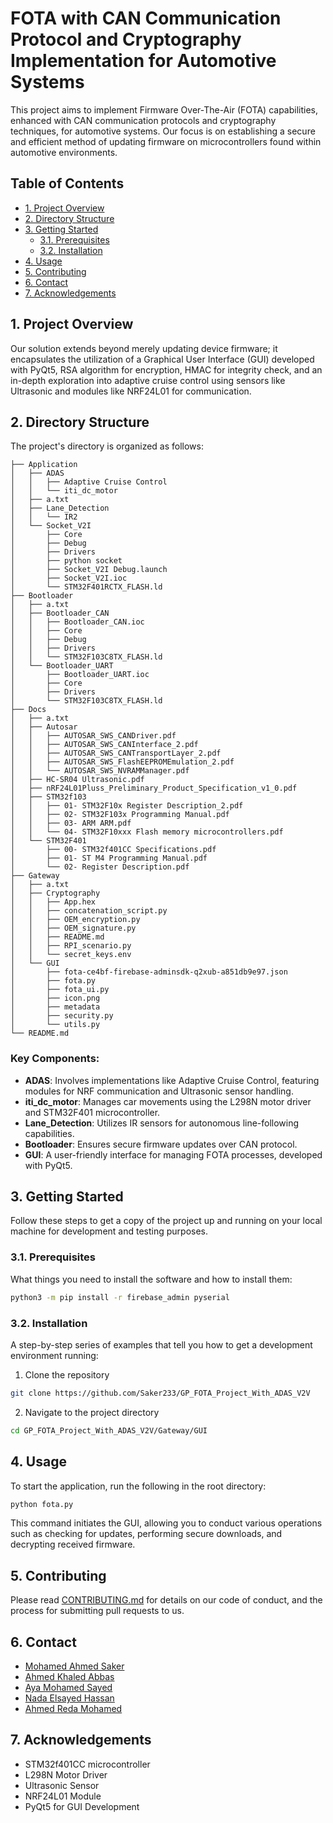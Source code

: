 # FOTA with CAN Communication Protocol and Cryptography Implementation for Automotive Systems

This project aims to implement Firmware Over-The-Air (FOTA) capabilities, enhanced with CAN communication protocols and cryptography techniques, for automotive systems. Our focus is on establishing a secure and efficient method of updating firmware on microcontrollers found within automotive environments.

## Table of Contents

- [1. Project Overview](#1-project-overview)
- [2. Directory Structure](#2-directory-structure)
- [3. Getting Started](#3-getting-started)
  - [3.1. Prerequisites](#31-prerequisites)
  - [3.2. Installation](#32-installation)
- [4. Usage](#4-usage)
- [5. Contributing](#5-contributing)
- [6. Contact](#6-contact)
- [7. Acknowledgements](#7-acknowledgements)

## 1. Project Overview

Our solution extends beyond merely updating device firmware; it encapsulates the utilization of a Graphical User Interface (GUI) developed with PyQt5, RSA algorithm for encryption, HMAC for integrity check, and an in-depth exploration into adaptive cruise control using sensors like Ultrasonic and modules like NRF24L01 for communication.

## 2. Directory Structure

The project's directory is organized as follows:

```
├── Application
│   ├── ADAS
│   │   ├── Adaptive Cruise Control
│   │   └── iti_dc_motor
│   ├── a.txt
│   ├── Lane_Detection
│   │   └── IR2
│   └── Socket_V2I
│       ├── Core
│       ├── Debug
│       ├── Drivers
│       ├── python socket
│       ├── Socket_V2I Debug.launch
│       ├── Socket_V2I.ioc
│       └── STM32F401RCTX_FLASH.ld
├── Bootloader
│   ├── a.txt
│   ├── Bootloader_CAN
│   │   ├── Bootloader_CAN.ioc
│   │   ├── Core
│   │   ├── Debug
│   │   ├── Drivers
│   │   └── STM32F103C8TX_FLASH.ld
│   └── Bootloader_UART
│       ├── Bootloader_UART.ioc
│       ├── Core
│       ├── Drivers
│       └── STM32F103C8TX_FLASH.ld
├── Docs
│   ├── a.txt
│   ├── Autosar
│   │   ├── AUTOSAR_SWS_CANDriver.pdf
│   │   ├── AUTOSAR_SWS_CANInterface_2.pdf
│   │   ├── AUTOSAR_SWS_CANTransportLayer_2.pdf
│   │   ├── AUTOSAR_SWS_FlashEEPROMEmulation_2.pdf
│   │   └── AUTOSAR_SWS_NVRAMManager.pdf
│   ├── HC-SR04 Ultrasonic.pdf
│   ├── nRF24L01Pluss_Preliminary_Product_Specification_v1_0.pdf
│   ├── STM32f103
│   │   ├── 01- STM32F10x Register Description_2.pdf
│   │   ├── 02- STM32F103x Programming Manual.pdf
│   │   ├── 03- ARM ARM.pdf
│   │   └── 04- STM32F10xxx Flash memory microcontrollers.pdf
│   └── STM32F401
│       ├── 00- STM32f401CC Specifications.pdf
│       ├── 01- ST M4 Programming Manual.pdf
│       └── 02- Register Description.pdf
├── Gateway
│   ├── a.txt
│   ├── Cryptography
│   │   ├── App.hex
│   │   ├── concatenation_script.py
│   │   ├── OEM_encryption.py
│   │   ├── OEM_signature.py
│   │   ├── README.md
│   │   ├── RPI_scenario.py
│   │   └── secret_keys.env
│   └── GUI
│       ├── fota-ce4bf-firebase-adminsdk-q2xub-a851db9e97.json
│       ├── fota.py
│       ├── fota_ui.py
│       ├── icon.png
│       ├── metadata
│       ├── security.py
│       └── utils.py
└── README.md
```

### Key Components:

- **ADAS**: Involves implementations like Adaptive Cruise Control, featuring modules for NRF communication and Ultrasonic sensor handling.
- **iti_dc_motor**: Manages car movements using the L298N motor driver and STM32F401 microcontroller.
- **Lane_Detection**: Utilizes IR sensors for autonomous line-following capabilities.
- **Bootloader**: Ensures secure firmware updates over CAN protocol.
- **GUI**: A user-friendly interface for managing FOTA processes, developed with PyQt5.

## 3. Getting Started

Follow these steps to get a copy of the project up and running on your local machine for development and testing purposes.

### 3.1. Prerequisites

What things you need to install the software and how to install them:

```bash
python3 -m pip install -r firebase_admin pyserial
```

### 3.2. Installation

A step-by-step series of examples that tell you how to get a development environment running:

1. Clone the repository
```bash
git clone https://github.com/Saker233/GP_FOTA_Project_With_ADAS_V2V
```
2. Navigate to the project directory
```bash
cd GP_FOTA_Project_With_ADAS_V2V/Gateway/GUI
```

## 4. Usage

To start the application, run the following in the root directory:

```bash
python fota.py
```

This command initiates the GUI, allowing you to conduct various operations such as checking for updates, performing secure downloads, and decrypting received firmware.

## 5. Contributing

Please read [CONTRIBUTING.md](#) for details on our code of conduct, and the process for submitting pull requests to us.

## 6. Contact
- [Mohamed Ahmed Saker](https://www.linkedin.com/in/mohamed-saker-795123228/)
- [Ahmed Khaled Abbas](https://www.linkedin.com/in/eng-ahmedkhaled/)
- [Aya Mohamed Sayed](https://www.linkedin.com/in/aya-mohamed-8781281b6)
- [Nada Elsayed Hassan](https://www.linkedin.com/in/nada-elsayed%F0%9F%87%B5%F0%9F%87%B8-b06090297/)
- [Ahmed Reda Mohamed](https://www.linkedin.com/in/ahmed-r-b1891b80/)


## 7. Acknowledgements

- STM32f401CC microcontroller
- L298N Motor Driver
- Ultrasonic Sensor
- NRF24L01 Module
- PyQt5 for GUI Development
